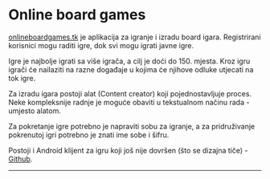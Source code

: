 # Online board games

[onlineboardgames.tk](http://onlineboardgames.tk/) je aplikacija za igranje i izradu board igara.
Registrirani korisnici mogu raditi igre, dok svi mogu igrati javne igre.

Igre je najbolje igrati sa više igrača, a cilj je doći do 150. mjesta.
Kroz igru igrači će nailaziti na razne događaje u kojima će njihove odluke utjecati na tok igre.

Za izradu igara postoji alat (Content creator) koji pojednostavljuje proces. Neke kompleksnije radnje je moguće obaviti u tekstualnom načinu rada - umjesto alatom.

Za pokretanje igre potrebno je napraviti sobu za igranje, a za pridruživanje pokrenutoj igri potrebno je znati ime sobe i šifru.

Postoji i Android klijent za igru koji još nije dovršen (što se dizajna tiče) - [Github](https://github.com/do49652/raupjc-obg-app).


----------

